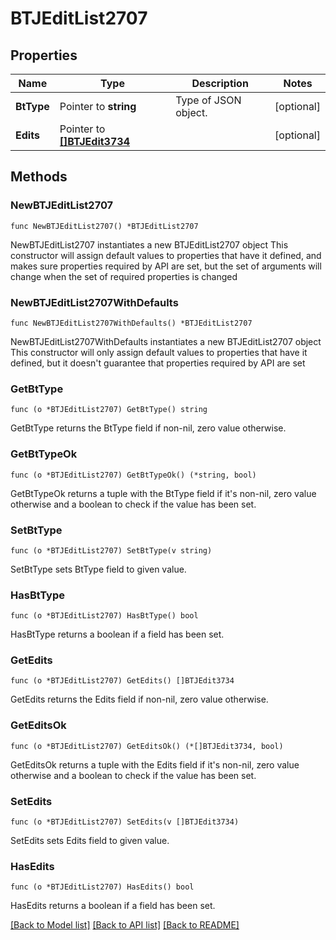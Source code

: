 # BTJEditList2707

## Properties

Name | Type | Description | Notes
------------ | ------------- | ------------- | -------------
**BtType** | Pointer to **string** | Type of JSON object. | [optional] 
**Edits** | Pointer to [**[]BTJEdit3734**](BTJEdit3734.md) |  | [optional] 

## Methods

### NewBTJEditList2707

`func NewBTJEditList2707() *BTJEditList2707`

NewBTJEditList2707 instantiates a new BTJEditList2707 object
This constructor will assign default values to properties that have it defined,
and makes sure properties required by API are set, but the set of arguments
will change when the set of required properties is changed

### NewBTJEditList2707WithDefaults

`func NewBTJEditList2707WithDefaults() *BTJEditList2707`

NewBTJEditList2707WithDefaults instantiates a new BTJEditList2707 object
This constructor will only assign default values to properties that have it defined,
but it doesn't guarantee that properties required by API are set

### GetBtType

`func (o *BTJEditList2707) GetBtType() string`

GetBtType returns the BtType field if non-nil, zero value otherwise.

### GetBtTypeOk

`func (o *BTJEditList2707) GetBtTypeOk() (*string, bool)`

GetBtTypeOk returns a tuple with the BtType field if it's non-nil, zero value otherwise
and a boolean to check if the value has been set.

### SetBtType

`func (o *BTJEditList2707) SetBtType(v string)`

SetBtType sets BtType field to given value.

### HasBtType

`func (o *BTJEditList2707) HasBtType() bool`

HasBtType returns a boolean if a field has been set.

### GetEdits

`func (o *BTJEditList2707) GetEdits() []BTJEdit3734`

GetEdits returns the Edits field if non-nil, zero value otherwise.

### GetEditsOk

`func (o *BTJEditList2707) GetEditsOk() (*[]BTJEdit3734, bool)`

GetEditsOk returns a tuple with the Edits field if it's non-nil, zero value otherwise
and a boolean to check if the value has been set.

### SetEdits

`func (o *BTJEditList2707) SetEdits(v []BTJEdit3734)`

SetEdits sets Edits field to given value.

### HasEdits

`func (o *BTJEditList2707) HasEdits() bool`

HasEdits returns a boolean if a field has been set.


[[Back to Model list]](../README.md#documentation-for-models) [[Back to API list]](../README.md#documentation-for-api-endpoints) [[Back to README]](../README.md)



